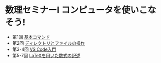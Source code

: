 # 数理セミナーI コンピュータを使いこなそう!

+ 第1回 [基本コマンド](./ch1.md)
+ 第2回 [ディレクトリとファイルの操作](./ch2.md)
+ 第3-4回 [VS Code入門](./ch3.md)
+ 第5-7回 [LaTeXを用いた数式の記述](./ch4.md)
